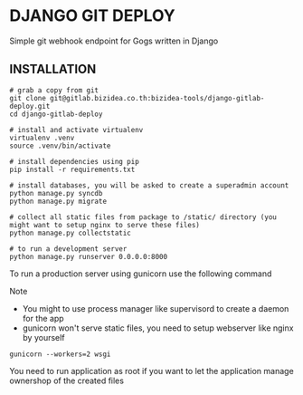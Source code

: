 DJANGO GIT DEPLOY
=================

Simple git webhook endpoint for Gogs written in Django

## INSTALLATION

```shell
# grab a copy from git
git clone git@gitlab.bizidea.co.th:bizidea-tools/django-gitlab-deploy.git
cd django-gitlab-deploy

# install and activate virtualenv
virtualenv .venv
source .venv/bin/activate

# install dependencies using pip
pip install -r requirements.txt

# install databases, you will be asked to create a superadmin account
python manage.py syncdb
python manage.py migrate

# collect all static files from package to /static/ directory (you might want to setup nginx to serve these files)
python manage.py collectstatic

# to run a development server
python manage.py runserver 0.0.0.0:8000

```

To run a production server using gunicorn use the following command

Note
- You might to use process manager like supervisord to create a daemon for the app
- gunicorn won't serve static files, you need to setup webserver like nginx by yourself


```shell
gunicorn --workers=2 wsgi
```

You need to run application as root if you want to let the application manage ownershop of the created files
